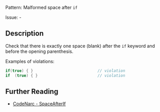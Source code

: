 Pattern: Malformed space after `if`

Issue: -

## Description

Check that there is exactly one space (blank) after the `if` keyword and before the opening parenthesis.

Examples of violations:

``` groovy
if(true) { }                            // violation
if  (true) { }                          // violation
```

## Further Reading

* [CodeNarc - SpaceAfterIf](http://codenarc.sourceforge.net/codenarc-rules-formatting.html#SpaceAfterIf)